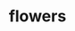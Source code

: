 ---
pid: LLP381
title: flowers
location_transcription: pafa
zipcode: 
outside_phl: 
neighborhood: 
age: '10'
age_range: 6-13
instagram: 
image_file_name: LLP_381.jpg
proposal_transcription: 
topic: Environment
topic_summary: '0'
type: Garden
keywords_other: flowers, sunflowers
credit: Wathaly mejla vela
image_labels: 
twitter: 
facebook: 
permalink: "/monuments/llp381/"
layout: item-page
---
